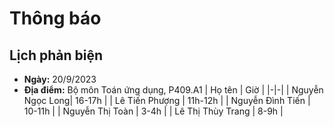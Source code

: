 # Thông báo
## Lịch phản biện
* **Ngày:** 20/9/2023
* **Địa điểm:** Bộ môn Toán ứng dụng, P409.A1
| Họ tên | Giờ |
|-|-|
| Nguyễn Ngọc	Long| 16-17h |
| Lê Tiến	Phượng | 11h-12h |
| Nguyễn Đình	Tiến | 10-11h |
| Nguyễn Thị	Toàn | 3-4h |
| Lê Thị Thùy	Trang | 8-9h |


